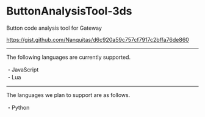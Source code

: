 # ButtonAnalysisTool-3ds
Button code analysis tool for Gateway

https://gist.github.com/Nanquitas/d6c920a59c757cf7917c2bffa76de860

---

The following languages are currently supported.

・JavaScript  
・Lua

---

The languages we plan to support are as follows.

・Python  
